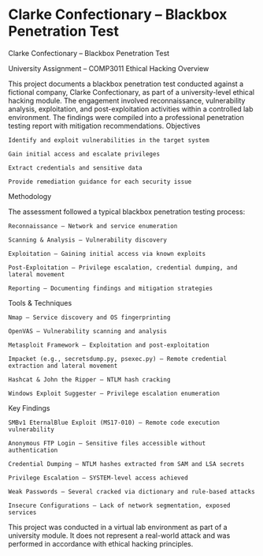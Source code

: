 # Clarke Confectionary – Blackbox Penetration Test
Clarke Confectionary – Blackbox Penetration Test

University Assignment – COMP3011 Ethical Hacking
Overview

This project documents a blackbox penetration test conducted against a fictional company, Clarke Confectionary, as part of a university-level ethical hacking module. The engagement involved reconnaissance, vulnerability analysis, exploitation, and post-exploitation activities within a controlled lab environment. The findings were compiled into a professional penetration testing report with mitigation recommendations.
Objectives

    Identify and exploit vulnerabilities in the target system

    Gain initial access and escalate privileges

    Extract credentials and sensitive data

    Provide remediation guidance for each security issue

Methodology

The assessment followed a typical blackbox penetration testing process:

    Reconnaissance – Network and service enumeration

    Scanning & Analysis – Vulnerability discovery

    Exploitation – Gaining initial access via known exploits

    Post-Exploitation – Privilege escalation, credential dumping, and lateral movement

    Reporting – Documenting findings and mitigation strategies

Tools & Techniques

    Nmap – Service discovery and OS fingerprinting

    OpenVAS – Vulnerability scanning and analysis

    Metasploit Framework – Exploitation and post-exploitation

    Impacket (e.g., secretsdump.py, psexec.py) – Remote credential extraction and lateral movement

    Hashcat & John the Ripper – NTLM hash cracking

    Windows Exploit Suggester – Privilege escalation enumeration

Key Findings

    SMBv1 EternalBlue Exploit (MS17-010) – Remote code execution vulnerability

    Anonymous FTP Login – Sensitive files accessible without authentication

    Credential Dumping – NTLM hashes extracted from SAM and LSA secrets

    Privilege Escalation – SYSTEM-level access achieved

    Weak Passwords – Several cracked via dictionary and rule-based attacks

    Insecure Configurations – Lack of network segmentation, exposed services

This project was conducted in a virtual lab environment as part of a university module. It does not represent a real-world attack and was performed in accordance with ethical hacking principles.
